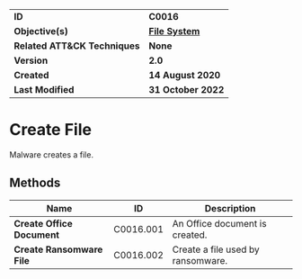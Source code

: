 <table>
<tr>
<td><b>ID</b></td>
<td><b>C0016</b></td>
</tr>
<tr>
<td><b>Objective(s)</b></td>
<td><b><a href="../file-system">File System</a></b></td>
</tr>
<tr>
<td><b>Related ATT&CK Techniques</b></td>
<td><b>None</b></td>
</tr>
<tr>
<td><b>Version</b></td>
<td><b>2.0</b></td>
</tr>
<tr>
<td><b>Created</b></td>
<td><b>14 August 2020</b></td>
</tr>
<tr>
<td><b>Last Modified</b></td>
<td><b>31 October 2022</b></td>
</tr>
</table>


# Create File

Malware creates a file. 

## Methods

|Name|ID|Description|
|---|---|---|
|**Create Office Document**|C0016.001|An Office document is created.|
|**Create Ransomware File**|C0016.002|Create a file used by ransomware.|
